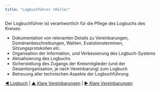 ```yaml
---
title: "Logbuchführer (Rolle)"
---
```



Der Logbuchführer ist verantwortlich für die Pflege des Logbuchs des Kreises:

- Dokumentation von relevanten Details zu Vereinbarungen, Domänenbeschreibungen, Wahlen, Evalutionsterminen, Sitzungsprotokollen etc.
- Organisation der Information, und Verbesserung des Logbuch-Systems
- Aktualisierung des Logbuchs
- Sicherstellung des Zugangs der Kreismitglieder (und der Gesamtorganisation, je nach Vereinbarung) zum Logbuch
- Betreuung aller technischen Aspekte der Logbuchführung

[&#9664; Logbuch](logbook.html) | [&#9650; Klare Vereinbarungen](defining-agreements.html) | [&#9654; Klare Vereinbarungen](defining-agreements.html)

